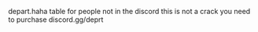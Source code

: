 depart.haha table for people not in the discord this is not a crack you need to purchase discord.gg/deprt
